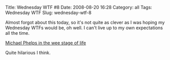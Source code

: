 Title: Wednesday WTF #8
Date: 2008-08-20 16:28
Category: all
Tags: Wednesday WTF
Slug: wednesday-wtf-8

Almost forgot about this today, so it's not quite as clever as I was hoping my
Wednesday WTFs would be, oh well. I can't live up to my own expectations all
the time.

[Michael Phelps in the wee stage of life][]

Quite hilarious I think.

  [Michael Phelps in the wee stage of life]: http://img.photobucket.com/albums/v474/NovaSk/MJ2Za9Vhmclok4zkVRIyx0MC_400.jpg
